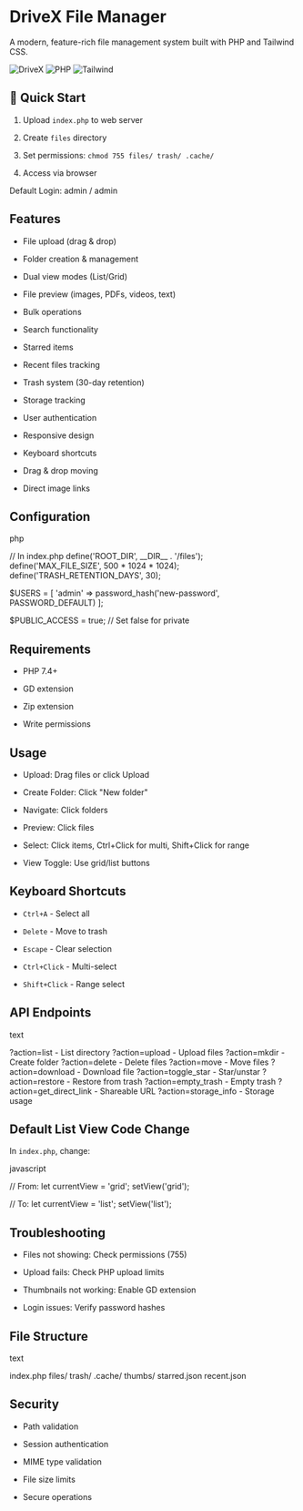 # DriveX File Manager

A modern, feature-rich file management system built with PHP and Tailwind CSS.

![DriveX](https://img.shields.io/badge/DriveX-File%20Manager-blue)
![PHP](https://img.shields.io/badge/PHP-7.4%2B-purple)
![Tailwind](https://img.shields.io/badge/Tailwind-CSS-green)

## 🚀 Quick Start


1.  Upload `index.php` to web server
    
2.  Create `files` directory
    
3.  Set permissions: `chmod 755 files/ trash/ .cache/`
    
4.  Access via browser
    

Default Login: admin / admin

## Features

*   File upload (drag & drop)
    
*   Folder creation & management
    
*   Dual view modes (List/Grid)
    
*   File preview (images, PDFs, videos, text)
    
*   Bulk operations
    
*   Search functionality
    
*   Starred items
    
*   Recent files tracking
    
*   Trash system (30-day retention)
    
*   Storage tracking
    
*   User authentication
    
*   Responsive design
    
*   Keyboard shortcuts
    
*   Drag & drop moving
    
*   Direct image links
    

## Configuration

php

// In index.php
define('ROOT\_DIR', \_\_DIR\_\_ . '/files');
define('MAX\_FILE\_SIZE', 500 \* 1024 \* 1024);
define('TRASH\_RETENTION\_DAYS', 30);

$USERS \= \[
    'admin' \=> password\_hash('new-password', PASSWORD\_DEFAULT)
\];

$PUBLIC\_ACCESS \= true; // Set false for private

## Requirements

*   PHP 7.4+
    
*   GD extension
    
*   Zip extension
    
*   Write permissions
    

## Usage

*   Upload: Drag files or click Upload
    
*   Create Folder: Click "New folder"
    
*   Navigate: Click folders
    
*   Preview: Click files
    
*   Select: Click items, Ctrl+Click for multi, Shift+Click for range
    
*   View Toggle: Use grid/list buttons
    

## Keyboard Shortcuts

*   `Ctrl+A` - Select all
    
*   `Delete` - Move to trash
    
*   `Escape` - Clear selection
    
*   `Ctrl+Click` - Multi-select
    
*   `Shift+Click` - Range select
    

## API Endpoints

text

?action=list          - List directory
?action=upload        - Upload files
?action=mkdir         - Create folder
?action=delete        - Delete files
?action=move          - Move files
?action=download      - Download file
?action=toggle\_star   - Star/unstar
?action=restore       - Restore from trash
?action=empty\_trash   - Empty trash
?action=get\_direct\_link - Shareable URL
?action=storage\_info  - Storage usage

## Default List View Code Change

In `index.php`, change:

javascript

// From:
let currentView \= 'grid';
setView('grid');

// To:
let currentView \= 'list';
setView('list');

## Troubleshooting

*   Files not showing: Check permissions (755)
    
*   Upload fails: Check PHP upload limits
    
*   Thumbnails not working: Enable GD extension
    
*   Login issues: Verify password hashes
    

## File Structure

text

index.php
files/
trash/
.cache/
  thumbs/
  starred.json
  recent.json

## Security

*   Path validation
    
*   Session authentication
    
*   MIME type validation
    
*   File size limits
    
*   Secure operations
